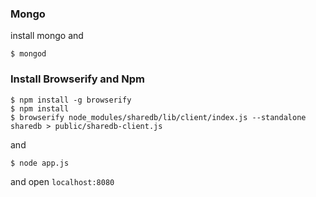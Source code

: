 ### Mongo

install mongo and

```
$ mongod
```

### Install Browserify and Npm

```
$ npm install -g browserify
$ npm install
$ browserify node_modules/sharedb/lib/client/index.js --standalone sharedb > public/sharedb-client.js
```

and

```
$ node app.js
```

and open `localhost:8080`
